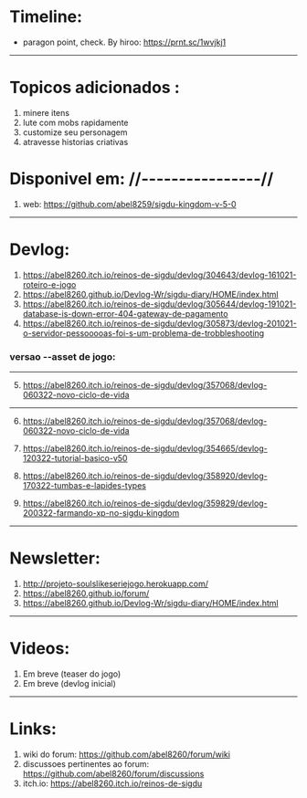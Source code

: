 # Timeline:
- paragon point, check. By hiroo: https://prnt.sc/1wvjkj1  

---

# Topicos adicionados :
1. minere itens
2. lute com mobs rapidamente  
3. customize seu personagem
4. atravesse historias criativas 



# Disponivel em: //----------------//
1. web: https://github.com/abel8259/sigdu-kingdom-v-5-0   

---

# Devlog:
1. https://abel8260.itch.io/reinos-de-sigdu/devlog/304643/devlog-161021-roteiro-e-jogo
2. https://abel8260.github.io/Devlog-Wr/sigdu-diary/HOME/index.html
3. https://abel8260.itch.io/reinos-de-sigdu/devlog/305644/devlog-191021-database-is-down-error-404-gateway-de-pagamento
4. https://abel8260.itch.io/reinos-de-sigdu/devlog/305873/devlog-201021-o-servidor-pessooooas-foi-s-um-problema-de-trobbleshooting

### versao --asset de jogo:  
---
5. https://abel8260.itch.io/reinos-de-sigdu/devlog/357068/devlog-060322-novo-ciclo-de-vida
---

6. https://abel8260.itch.io/reinos-de-sigdu/devlog/357068/devlog-060322-novo-ciclo-de-vida

7. https://abel8260.itch.io/reinos-de-sigdu/devlog/354665/devlog-120322-tutorial-basico-v50

8. https://abel8260.itch.io/reinos-de-sigdu/devlog/358920/devlog-170322-tumbas-e-lapides-types

9. https://abel8260.itch.io/reinos-de-sigdu/devlog/359829/devlog-200322-farmando-xp-no-sigdu-kingdom

---

#  Newsletter:

1. http://projeto-soulslikeseriejogo.herokuapp.com/
2. https://abel8260.github.io/forum/
3. https://abel8260.github.io/Devlog-Wr/sigdu-diary/HOME/index.html

---

# Videos:
1. Em breve (teaser do jogo) 
2. Em breve (devlog inicial) 
---

# Links:
1. wiki do forum: https://github.com/abel8260/forum/wiki
2. discussoes pertinentes ao forum: https://github.com/abel8260/forum/discussions
3. itch.io: https://abel8260.itch.io/reinos-de-sigdu



